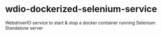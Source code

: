 # wdio-dockerized-selenium-service

WebdriverIO service to start & stop a docker container running Selenium Standalone server